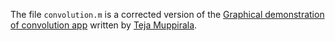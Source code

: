 The file `convolution.m` is a corrected version of the  <a href="http://www.mathworks.co.uk/matlabcentral/fileexchange/25199-graphical-demonstration-of-convolution" target="_blank">Graphical demonstration of convolution app</a> written by <a href="https://uk.mathworks.com/matlabcentral/profile/authors/1905880-teja-muppirala" target="_blank">Teja Muppirala</a>.
